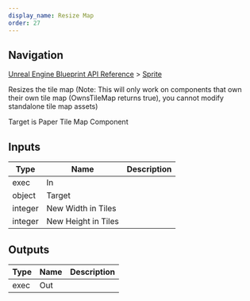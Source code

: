 ```yaml
---
display_name: Resize Map
order: 27
---
```

## Navigation

[Unreal Engine Blueprint API Reference](https://dev.epicgames.com/documentation/en-us/unreal-engine/BlueprintAPI) > [Sprite](https://dev.epicgames.com/documentation/en-us/unreal-engine/BlueprintAPI/Sprite)

Resizes the tile map (Note: This will only work on components that own their own tile map (OwnsTileMap returns true), you cannot modify standalone tile map assets)

Target is Paper Tile Map Component

## Inputs

| Type | Name | Description |
| --- | --- | --- |
| exec | In |  |
| object | Target |  |
| integer | New Width in Tiles |  |
| integer | New Height in Tiles |  |

## Outputs

| Type | Name | Description |
| --- | --- | --- |
| exec | Out |  |
